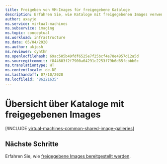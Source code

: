 ```yaml
---
title: Freigeben von VM-Images für freigegebene Kataloge
description: Erfahren Sie, wie Kataloge mit freigegebenen Images verwendet werden, um VM-Images in Ihrer Organisation freizugeben.
author: axayjo
ms.service: virtual-machines
ms.subservice: imaging
ms.topic: conceptual
ms.workload: infrastructure
ms.date: 05/04/2020
ms.author: akjosh
ms.reviewer: cynthn
ms.openlocfilehash: 69ac505b49fdf6525e7f25bcf4e78e4957d12a5d
ms.sourcegitcommit: f844603f2f7900a64291c2253f79b6d65fcbbb0c
ms.translationtype: HT
ms.contentlocale: de-DE
ms.lasthandoff: 07/10/2020
ms.locfileid: "86221635"
---
```

# <a name="shared-image-galleries-overview"></a>Übersicht über Kataloge mit freigegebenen Images

[!INCLUDE [virtual-machines-common-shared-image-galleries](../../../includes/virtual-machines-common-shared-image-galleries.md)]


## <a name="next-steps"></a>Nächste Schritte

Erfahren Sie, wie [freigegebene Images bereitgestellt werden](shared-images.md).
